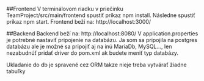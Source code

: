 ##Frontend
V terminálovom riadku v priečinku TeamProject/src/main/frontend spustiť príkaz npm install.
Následne spustiť príkaz npm start.
Frontend beží na: http://localhost:3000/

##Backend
Backend beží na: http://localhost:8080/
V application.properties je potrebné nastaviť pripojenie na databázu.
Ja som sa pripojila na postgres databázu ale je možné sa pripojiť aj na inú MariaDb, MySQL...,
len nezabudnúť pridať driver do pom.xml ak budete meniť typ databázy.

Ukladanie do db je spravené cez ORM takze nieje treba vytvárať žiadne tabuľky